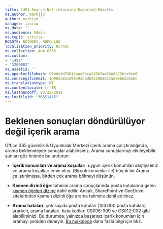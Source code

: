 ```yaml
---
title: 1491-Search-Not-returning-Expected-Results
ms.author: markjjo
author: markjjo
manager: lauraw
ms.date: ''
ms.audience: Admin
ms.topic: article
ROBOTS: NOINDEX, NOFOLLOW
localization_priority: Normal
ms.collection: Adm_O365
ms.custom:
- "1491"
- "3200003"
ms.assetid: ''
ms.openlocfilehash: 094da9d75013aae56ca219b7ae03e85736ce5ee0
ms.sourcegitcommit: 1d98db8acb9959aba3b5e308a567ade6b62da56c
ms.translationtype: MT
ms.contentlocale: tr-TR
ms.lasthandoff: 08/22/2019
ms.locfileid: "36551435"
---
```

# <a name="content-search-not-returning-expected-results"></a>Beklenen sonuçları döndürülüyor değil içerik arama

Office 365 güvenlik & Uyumluluk Merkezi içerik arama çalıştırıldığında, arama beklenmeyen sonuçlar alabilirsiniz. Arama sonuçlarınızı etkileyebilir şunları göz önünde bulundurun:

- **İçerik konumları ve arama koşulları**: uygun içerik konumları seçtiyseniz ve arama koşulları emin olun. (Birçok konumlar ile) büyük bir Arama çalıştırılmışsa, birden çok arama bölmeyi düşünün.

- **Kısmen dizinli öğe**: tahmini arama sonuçlarında posta kutularına gelen [kısmen öğeleri dizine](https://docs.microsoft.com/office365/securitycompliance/partially-indexed-items-in-content-search) dahil edilir. Ancak, SharePoint ve OneDrive sitelerinden kısmen dizinli öğe arama tahmine dahil edilmez.

- **Arama hataları**: çok sayıda posta kutuları (100.000 posta kutuları) ararken, arama hataları, hata kodları CS008-009 ve CS012-002 gibi alabilirsiniz). Bu durumda, yalnızca başarısız içerik konumları için aramayı yeniden deneyin. [Bu makalede](https://docs.microsoft.com/office365/securitycompliance/retry-failed-content-search) daha fazla bilgi için bkz.

